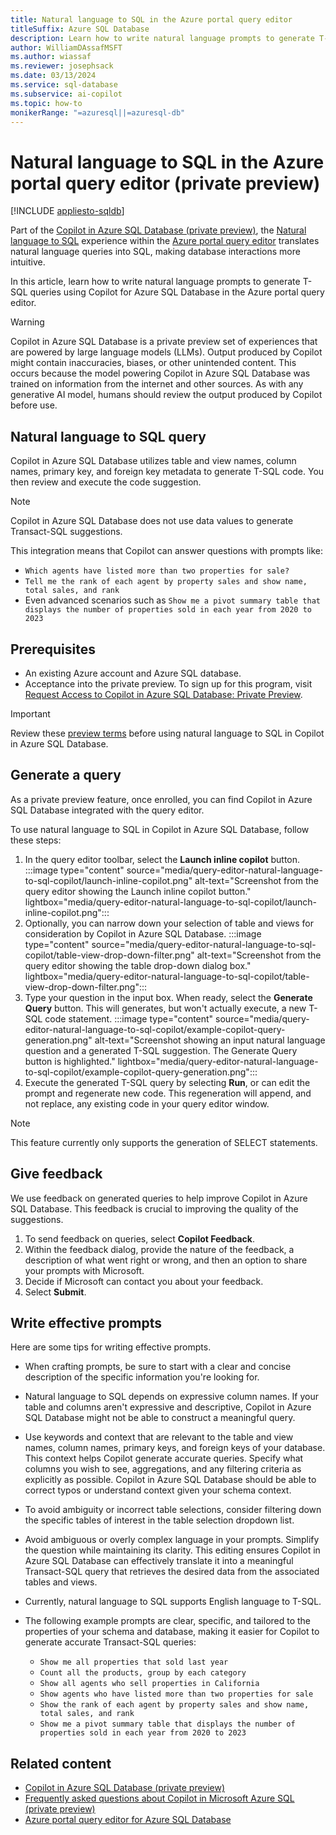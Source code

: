```yaml
---
title: Natural language to SQL in the Azure portal query editor
titleSuffix: Azure SQL Database
description: Learn how to write natural language prompts to generate T-SQL queries using Copilot for Azure SQL Database in the Azure portal query editor.
author: WilliamDAssafMSFT
ms.author: wiassaf
ms.reviewer: josephsack
ms.date: 03/13/2024
ms.service: sql-database
ms.subservice: ai-copilot
ms.topic: how-to
monikerRange: "=azuresql||=azuresql-db"
---
```

# Natural language to SQL in the Azure portal query editor (private preview)
[!INCLUDE [appliesto-sqldb](../includes/appliesto-sqldb.md)]

Part of the [Copilot in Azure SQL Database (private preview)](copilot-azure-sql-overview.md), the [Natural language to SQL](copilot-azure-sql-overview.md?view=azuresql-db&preserve-view=true#natural-language-to-sql-query) experience within the [Azure portal query editor](../database/query-editor.md) translates natural language queries into SQL, making database interactions more intuitive.

In this article, learn how to write natural language prompts to generate T-SQL queries using Copilot for Azure SQL Database in the Azure portal query editor.

> [!WARNING]
> Copilot in Azure SQL Database is a private preview set of experiences that are powered by large language models (LLMs). Output produced by Copilot might contain inaccuracies, biases, or other unintended content. This occurs because the model powering Copilot in Azure SQL Database was trained on information from the internet and other sources. As with any generative AI model, humans should review the output produced by Copilot before use.

## Natural language to SQL query

Copilot in Azure SQL Database utilizes table and view names, column names, primary key, and foreign key metadata to generate T-SQL code. You then review and execute the code suggestion. 

> [!NOTE]
> Copilot in Azure SQL Database does not use data values to generate Transact-SQL suggestions.

This integration means that Copilot can answer questions with prompts like:

- `Which agents have listed more than two properties for sale?`
- `Tell me the rank of each agent by property sales and show name, total sales, and rank`
- Even advanced scenarios such as `Show me a pivot summary table that displays the number of properties sold in each year from 2020 to 2023`

## Prerequisites

- An existing Azure account and Azure SQL database.
- Acceptance into the private preview. To sign up for this program, visit [Request Access to Copilot in Azure SQL Database: Private Preview](https://aka.ms/sqlcopilot-signup).

> [!IMPORTANT]
> Review these [preview terms](https://azure.microsoft.com/support/legal/preview-supplemental-terms/#AzureOpenAI-PoweredPreviews) before using natural language to SQL in Copilot in Azure SQL Database.

## Generate a query

As a private preview feature, once enrolled, you can find Copilot in Azure SQL Database integrated with the query editor.

To use natural language to SQL in Copilot in Azure SQL Database, follow these steps:

1. In the query editor toolbar, select the **Launch inline copilot** button.
   :::image type="content" source="media/query-editor-natural-language-to-sql-copilot/launch-inline-copilot.png" alt-text="Screenshot from the query editor showing the Launch inline copilot button." lightbox="media/query-editor-natural-language-to-sql-copilot/launch-inline-copilot.png":::
1. Optionally, you can narrow down your selection of table and views for consideration by Copilot in Azure SQL Database.
   :::image type="content" source="media/query-editor-natural-language-to-sql-copilot/table-view-drop-down-filter.png" alt-text="Screenshot from the query editor showing the table drop-down dialog box." lightbox="media/query-editor-natural-language-to-sql-copilot/table-view-drop-down-filter.png":::
1. Type your question in the input box. When ready, select the **Generate Query** button. This will generates, but won't actually execute, a new T-SQL code statement.
   :::image type="content" source="media/query-editor-natural-language-to-sql-copilot/example-copilot-query-generation.png" alt-text="Screenshot showing an input natural language question and a generated T-SQL suggestion. The Generate Query button is highlighted." lightbox="media/query-editor-natural-language-to-sql-copilot/example-copilot-query-generation.png":::
1. Execute the generated T-SQL query by selecting **Run**, or can edit the prompt and regenerate new code. This regeneration will append, and not replace, any existing code in your query editor window.

> [!NOTE]
> This feature currently only supports the generation of SELECT statements.

## Give feedback

We use feedback on generated queries to help improve Copilot in Azure SQL Database. This feedback is crucial to improving the quality of the suggestions.

1. To send feedback on queries, select **Copilot Feedback**.
1. Within the feedback dialog, provide the nature of the feedback, a description of what went right or wrong, and then an option to share your prompts with Microsoft.
1. Decide if Microsoft can contact you about your feedback.
1. Select **Submit**.

## Write effective prompts

Here are some tips for writing effective prompts.

- When crafting prompts, be sure to start with a clear and concise description of the specific information you're looking for.

- Natural language to SQL depends on expressive column names.  If your table and columns aren't expressive and descriptive, Copilot in Azure SQL Database might not be able to construct a meaningful query.

- Use keywords and context that are relevant to the table and view names, column names, primary keys, and foreign keys of your database. This context helps Copilot generate accurate queries. Specify what columns you wish to see, aggregations, and any filtering criteria as explicitly as possible. Copilot in Azure SQL Database should be able to correct typos or understand context given your schema context.

- To avoid ambiguity or incorrect table selections, consider filtering down the specific tables of interest in the table selection dropdown list.

- Avoid ambiguous or overly complex language in your prompts. Simplify the question while maintaining its clarity. This editing ensures Copilot in Azure SQL Database can effectively translate it into a meaningful Transact-SQL query that retrieves the desired data from the associated tables and views.

- Currently, natural language to SQL supports English language to T-SQL.

- The following example prompts are clear, specific, and tailored to the properties of your schema and database, making it easier for Copilot to generate accurate Transact-SQL queries:
  - `Show me all properties that sold last year`
  - `Count all the products, group by each category`
  - `Show all agents who sell properties in California`
  - `Show agents who have listed more than two properties for sale`
  - `Show the rank of each agent by property sales and show name, total sales, and rank`
  - `Show me a pivot summary table that displays the number of properties sold in each year from 2020 to 2023`

## Related content

- [Copilot in Azure SQL Database (private preview)](copilot-azure-sql-overview.md)
- [Frequently asked questions about Copilot in Microsoft Azure SQL (private preview)](copilot-azure-sql-faq.yml)
- [Azure portal query editor for Azure SQL Database](../database/query-editor.md)
